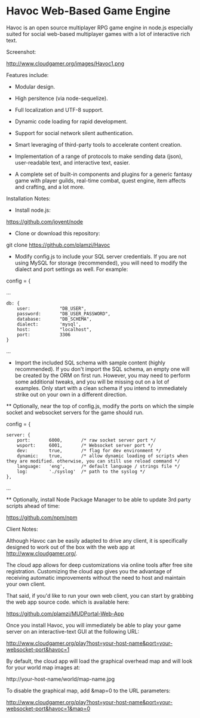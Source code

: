 Havoc Web-Based Game Engine
===========================

Havoc is an open source multiplayer RPG game engine in node.js especially suited for social web-based multiplayer games with a lot of interactive rich text.

Screenshot:

http://www.cloudgamer.org/images/Havoc1.png


Features include:

* Modular design.

* High persitence (via node-sequelize).

* Full localization and UTF-8 support.

* Dynamic code loading for rapid development.

* Support for social network silent authentication.

* Smart leveraging of third-party tools to accelerate content creation.

* Implementation of a range of protocols to make sending data (json), user-readable text, and interactive text, easier.

* A complete set of built-in components and plugins for a generic fantasy game with player guilds, real-time combat, quest engine, item affects and crafting, and a lot more.


Installation Notes:

* Install node.js: 

https://github.com/joyent/node

* Clone or download this repository:

git clone https://github.com/plamzi/Havoc

* Modify config.js to include your SQL server credentials. If you are not using MySQL for storage (recommended), you will need to modify the dialect and port settings as well. For example:

config = { 

...

    db: {
        user:			"DB_USER",
        password:		"DB_USER_PASSWORD",
        database:		"DB_SCHEMA",
        dialect: 		'mysql',
        host:			"localhost",
        port:			3306
    }

...

* Import the included SQL schema with sample content (highly recommended). If you don't import the SQL schema, an empty one will be created by the ORM on first run. However, you may need to perform some additional tweaks, and you will be missing out on a lot of examples. Only start with a clean schema if you intend to immediately strike out on your own in a different direction.

** Optionally, near the top of config.js, modify the ports on which the simple socket and websocket servers for the game should run.

config = { 

	server: {
		port:		6000, 		/* raw socket server port */
		wsport:		6001, 		/* Websocket server port */
		dev:		true, 		/* flag for dev environment */
		dynamic:	true, 		/* allow dynamic loading of scripts when they are modified. otherwise, you can still use reload command */
		language:	'eng', 		/* default language / strings file */
		log: 		'./syslog' 	/* path to the syslog */
	},
...
	
** Optionally, install Node Package Manager to be able to update 3rd party scripts ahead of time:

https://github.com/npm/npm


Client Notes:

Although Havoc can be easily adapted to drive any client, it is specifically designed to work out of the box with the web app at http://www.cloudgamer.org/. 

The cloud app allows for deep customizations via online tools after free site registration. Customizing the cloud app gives you the advantage of receiving automatic improvements without the need to host and maintain your own client.

That said, if you'd like to run your own web client, you can start by grabbing the web app source code. which is available here: 

https://github.com/plamzi/MUDPortal-Web-App

Once you install Havoc, you will immediately be able to play your game server on an interactive-text GUI at the following URL:

http://www.cloudgamer.org/play?host=your-host-name&port=your-websocket-port&havoc=1

By default, the cloud app will load the graphical overhead map and will look for your world map images at:

http://your-host-name/world/map-name.jpg

To disable the graphical map, add &map=0 to the URL parameters:

http://www.cloudgamer.org/play?host=your-host-name&port=your-websocket-port&havoc=1&map=0